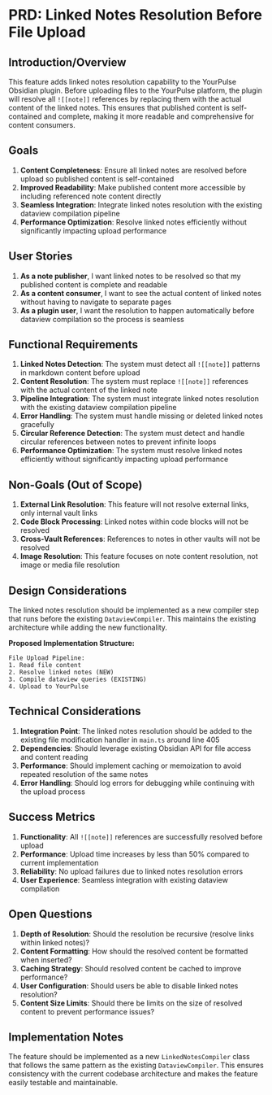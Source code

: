 # PRD: Linked Notes Resolution Before File Upload

## Introduction/Overview

This feature adds linked notes resolution capability to the YourPulse Obsidian plugin. Before uploading files to the YourPulse platform, the plugin will resolve all `![[note]]` references by replacing them with the actual content of the linked notes. This ensures that published content is self-contained and complete, making it more readable and comprehensive for content consumers.

## Goals

1. **Content Completeness**: Ensure all linked notes are resolved before upload so published content is self-contained
2. **Improved Readability**: Make published content more accessible by including referenced note content directly
3. **Seamless Integration**: Integrate linked notes resolution with the existing dataview compilation pipeline
4. **Performance Optimization**: Resolve linked notes efficiently without significantly impacting upload performance

## User Stories

1. **As a note publisher**, I want linked notes to be resolved so that my published content is complete and readable
2. **As a content consumer**, I want to see the actual content of linked notes without having to navigate to separate pages
3. **As a plugin user**, I want the resolution to happen automatically before dataview compilation so the process is seamless

## Functional Requirements

1. **Linked Notes Detection**: The system must detect all `![[note]]` patterns in markdown content before upload
2. **Content Resolution**: The system must replace `![[note]]` references with the actual content of the linked note
3. **Pipeline Integration**: The system must integrate linked notes resolution with the existing dataview compilation pipeline
4. **Error Handling**: The system must handle missing or deleted linked notes gracefully
5. **Circular Reference Detection**: The system must detect and handle circular references between notes to prevent infinite loops
6. **Performance Optimization**: The system must resolve linked notes efficiently without significantly impacting upload performance

## Non-Goals (Out of Scope)

1. **External Link Resolution**: This feature will not resolve external links, only internal vault links
2. **Code Block Processing**: Linked notes within code blocks will not be resolved
3. **Cross-Vault References**: References to notes in other vaults will not be resolved
4. **Image Resolution**: This feature focuses on note content resolution, not image or media file resolution

## Design Considerations

The linked notes resolution should be implemented as a new compiler step that runs before the existing `DataviewCompiler`. This maintains the existing architecture while adding the new functionality.

**Proposed Implementation Structure:**

```
File Upload Pipeline:
1. Read file content
2. Resolve linked notes (NEW)
3. Compile dataview queries (EXISTING)
4. Upload to YourPulse
```

## Technical Considerations

1. **Integration Point**: The linked notes resolution should be added to the existing file modification handler in `main.ts` around line 405
2. **Dependencies**: Should leverage existing Obsidian API for file access and content reading
3. **Performance**: Should implement caching or memoization to avoid repeated resolution of the same notes
4. **Error Handling**: Should log errors for debugging while continuing with the upload process

## Success Metrics

1. **Functionality**: All `![[note]]` references are successfully resolved before upload
2. **Performance**: Upload time increases by less than 50% compared to current implementation
3. **Reliability**: No upload failures due to linked notes resolution errors
4. **User Experience**: Seamless integration with existing dataview compilation

## Open Questions

1. **Depth of Resolution**: Should the resolution be recursive (resolve links within linked notes)?
2. **Content Formatting**: How should the resolved content be formatted when inserted?
3. **Caching Strategy**: Should resolved content be cached to improve performance?
4. **User Configuration**: Should users be able to disable linked notes resolution?
5. **Content Size Limits**: Should there be limits on the size of resolved content to prevent performance issues?

## Implementation Notes

The feature should be implemented as a new `LinkedNotesCompiler` class that follows the same pattern as the existing `DataviewCompiler`. This ensures consistency with the current codebase architecture and makes the feature easily testable and maintainable.
